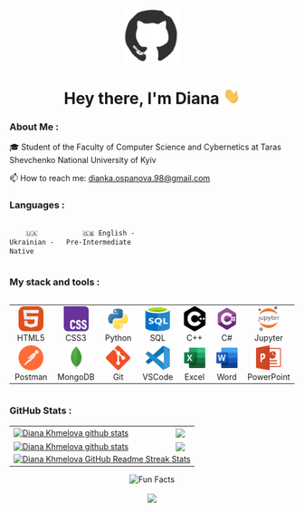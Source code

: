 <div id="header" align="center">

<img src="./assets/github.gif" width="100"/>

<h1>
Hey there, I'm Diana
<img src="./assets/giphy.gif" width="30px" alt="GIF">
</h1>
</div>

### About Me :

🎓 Student of the Faculty of Computer Science and Cybernetics at Taras Shevchenko National University of Kyiv

📫 How to reach me: dianka.ospanova.98@gmail.com

### Languages :

<div style="display: flex; align-items: flex-start; align: center">
<table  align="center">
  <tr>

        🇺🇦 Ukrainian - Native

  </tr>

  <tr>

        🇬🇧 English - Pre-Intermediate

  </tr>
</table>
</div>

### My stack and tools :

<div style="display: flex; align-items: flex-start; align: center">
<table align="center">
  <tr>
     <td align="center"  width="88">
         <img src="./images/01-html5.svg" alt="HTML5" width="44" height="44"/>
      <br>HTML5
    </td>
    <td align="center" width="88">
        <img src="./images/02-css3.svg" alt="CSS3" width="44" height="44"/>
      <br>CSS3
    </td>
    <td align="center" width="88">
        <img src="./images/05-python.svg" alt="Python" width="44" height="44"/>
      <br>Python
    </td>
        <td align="center" width="88">
       <img src="./images/09-sql.svg" alt="SQL" width="44" height="44"/>
      <br>SQL
      </td>
    <td align="center" width="88">
        <img src="./images/cplusplus.svg" alt="C++" width="44" height="44"/>
        <br>C++
    </td>
    <td align="center" width="88">
        <img src="./images/csharp-icon.svg" alt="C#" width="44" height="44"/>
        <br>C#
    </td>
    <td align="center" width="88">
        <img src="./images/jupyter-svgrepo-com.svg" alt="Jupyter" width="44" height="44"/>
        <br>Jupyter
    </td>
  </tr>
      <td align="center" width="88">
        <img src="./images/14-postman.svg" alt="Postman" width="44" height="44"/>
      <br>Postman
    </td>
      </td>
      <td align="center" width="88">
        <img src="./images/15-mongodb.svg" alt="MongoDB" width="44" height="44"/>
      <br>MongoDB
     </td>
     <td align="center" width="88">
        <img src="./images/16-git.svg" alt="Git" width="44" height="44"/>
      <br>Git
    </td>
    <td align="center" width="88">
        <img src="./images/17-vscode.svg" alt="Visual Studio Code" width="44" height="44"/>
        <br>VSCode
    </td>
    <td align="center" width="88">
        <img src="./images/excel-svgrepo-com.svg" alt="Excel" width="44" height="44"/>
        <br>Excel
    </td>
    <td align="center" width="88">
        <img src="./images/word-svgrepo-com.svg" alt="Word" width="44" height="44"/>
        <br>Word
    </td>
    <td align="center" width="88">
        <img src="./images/powerpoing-icon.svg" alt="PowerPoint" width="44" height="44"/>
        <br>PowerPoint
    </td>
</table>
</div>

### GitHub Stats :

<table align="center">
  <tr>
  <td>
  <a href="https://github.com/vn7n24fzkq/github-profile-summary-cards"><img align="center" src="http://github-profile-summary-cards.vercel.app/api/cards/stats?username=fluffyratt&theme=default" alt="Diana Khmelova github stats" /></a>
  </td>
  <td>
  <a href="https://github.com/vn7n24fzkq/github-profile-summary-cards"><img align="center" src="http://github-profile-summary-cards.vercel.app/api/cards/productive-time?username=fluffyratt&theme=default&utcOffset=8" /></a>
  </td>
  </tr>
  <tr>
  <td>
  <a href="https://github.com/vn7n24fzkq/github-profile-summary-cards"><img align="center" src="http://github-profile-summary-cards.vercel.app/api/cards/repos-per-language?username=fluffyratt&theme=default" alt="Diana Khmelova github stats" /></a>
  </td>
  <td>
  <a href="https://github.com/vn7n24fzkq/github-profile-summary-cards"><img align="center" src="http://github-profile-summary-cards.vercel.app/api/cards/most-commit-language?username=fluffyratt&theme=default" /></a>
  </td>
  </tr>
  <tr>
  <td colspan=2 align="center">
  <a href="https://git.io/streak-stats"> <img src="http://github-profile-summary-cards.vercel.app/api/cards/profile-details?username=fluffyratt&theme=default" alt="Diana Khmelova GitHub Readme Streak Stats" /> </a>
  </td>
  </tr>
</table>

<div align=center> 
<img src="https://readme-typing-svg.herokuapp.com?color=%2336BCF7&size=30&center=true&vCenter=true&width=1000&height=50&lines=Fun+Facts:+;Love+joking,+got+a+great+sense+of+humor.+;" alt="Fun Facts" /> 
</div>

<br>

<div align="center">
<a href="https://u8views.com/github/fluffyratt"><img src="https://u8views.com/api/v1/github/profiles/131203377/views/day-week-month-total-count.svg"></a>
</div>
